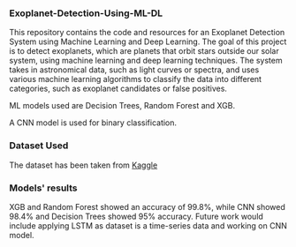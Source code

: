 ### Exoplanet-Detection-Using-ML-DL
This repository contains the code and resources for an Exoplanet Detection System using Machine Learning and Deep Learning. The goal of this project is to detect exoplanets, which are planets that orbit stars outside our solar system, using machine learning and deep learning techniques. The system takes in astronomical data, such as light curves or spectra, and uses various machine learning algorithms to classify the data into different categories, such as exoplanet candidates or false positives.

ML models used are Decision Trees, Random Forest and XGB.

A CNN model is used for binary classification.


### Dataset Used
The dataset has been taken from <a href="https://www.kaggle.com/datasets/keplersmachines/kepler-labelled-time-series-data">Kaggle</a>

### Models' results
XGB and Random Forest showed an accuracy of 99.8%, while CNN showed 98.4% and Decision Trees showed 95% accuracy.
Future work would include applying LSTM as dataset is a time-series data and working on CNN model.
